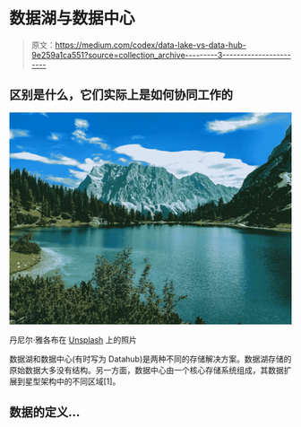 # 数据湖与数据中心

> 原文：<https://medium.com/codex/data-lake-vs-data-hub-9e259a1ca551?source=collection_archive---------3----------------------->

## 区别是什么，它们实际上是如何协同工作的

![](img/610885c8118a5c6b167a270c97a0307b.png)

丹尼尔·雅各布在 [Unsplash](https://unsplash.com/s/photos/lake?utm_source=unsplash&utm_medium=referral&utm_content=creditCopyText) 上的照片

数据湖和数据中心(有时写为 Datahub)是两种不同的存储解决方案。数据湖存储的原始数据大多没有结构。另一方面，数据中心由一个核心存储系统组成，其数据扩展到星型架构中的不同区域[1]。

## 数据的定义…
